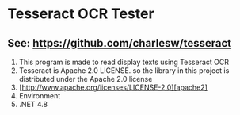 # Tesseract OCR Tester

## See: https://github.com/charlesw/tesseract

1. This program is made to read display texts using Tesseract OCR
2. Tesseract is Apache 2.0 LICENSE. so the library in this project is distributed under the Apache 2.0 license
  3. [http://www.apache.org/licenses/LICENSE-2.0][apache2]
3. Environment
  1. .NET 4.8
